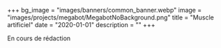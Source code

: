 +++
bg_image = "images/banners/common_banner.webp"
image = "images/projects/megabot/MegabotNoBackground.png"
title = "Muscle artificiel"
date = "2020-01-01"
description = ""
+++

En cours de rédaction